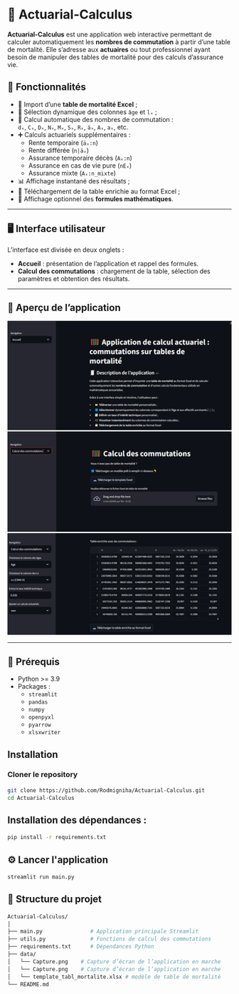 # 🧮 Actuarial-Calculus

**Actuarial-Calculus** est une application web interactive permettant de calculer automatiquement les **nombres de commutation** à partir d’une table de mortalité. Elle s’adresse aux **actuaires** ou tout professionnel ayant besoin de manipuler des tables de mortalité pour des calculs d’assurance vie.

## 🚀 Fonctionnalités

- 📂 Import d’une **table de mortalité Excel** ;
- 🔢 Sélection dynamique des colonnes `âge` et `lₓ` ;
- 🧮 Calcul automatique des nombres de commutation :  
  `dₓ`, `Cₓ`, `Dₓ`, `Nₓ`, `Mₓ`, `Sₓ`, `Rₓ`, `äₓ`, `Aₓ`, `aₓ`, etc.
- ➕ Calculs actuariels supplémentaires :
  - Rente temporaire (`äₓ:n`)
  - Rente différée (`n|äₓ`)
  - Assurance temporaire décès (`Aₓ:n`)
  - Assurance en cas de vie pure (`nEₓ`)
  - Assurance mixte (`Aₓ:n_mixte`)
- 📊 Affichage instantané des résultats ;
- 💾 Téléchargement de la table enrichie au format Excel ;
- 📖 Affichage optionnel des **formules mathématiques**.

---

## 🖥️ Interface utilisateur

L’interface est divisée en deux onglets :
- **Accueil** : présentation de l’application et rappel des formules.
- **Calcul des commutations** : chargement de la table, sélection des paramètres et obtention des résultats.

---

## 📸 Aperçu de l’application

![screenshot](../data/Capture01.PNG)
![screenshot](../data/Capture02.PNG) 
![screenshot](../data/Capture03.PNG)

---

## 🧰 Prérequis

- Python >= 3.9
- Packages :
  - `streamlit`
  - `pandas`
  - `numpy`
  - `openpyxl`
  - `pyarrow`
  - `xlsxwriter`

## Installation

###  Cloner le repository

```bash
git clone https://github.com/Rodmigniha/Actuarial-Calculus.git
cd Actuarial-Calculus
```
## Installation des dépendances :
```bash
pip install -r requirements.txt
```
## ⚙️ Lancer l'application

```bash
streamlit run main.py
```
## 📁 Structure du projet
```bash
Actuarial-Calculus/
│
├── main.py               # Application principale Streamlit
├── utils.py              # Fonctions de calcul des commutations
├── requirements.txt      # Dépendances Python
├── data/
│   └── Capture.png    # Capture d’écran de l’application en marche
│   └── Capture.png    # Capture d’écran de l’application en marche
│   └── template_tabl_mortalite.xlsx # modèle de table de mortalité
└── README.md             
```
